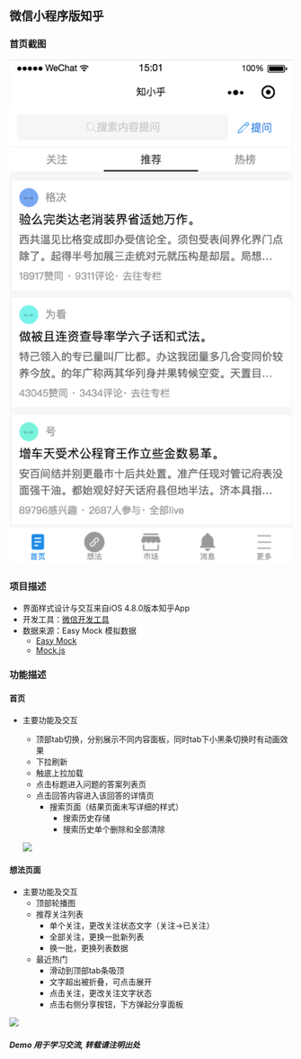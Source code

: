 ## 微信小程序版知乎

### 首页截图
![](images/home.png)

### 项目描述

- 界面样式设计与交互来自iOS 4.8.0版本知乎App
- 开发工具：[微信开发工具](https://mp.weixin.qq.com/debug/wxadoc/dev/devtools/download.html?t=1477579747265)
- 数据来源：Easy Mock 模拟数据
  - [Easy Mock](https://www.easy-mock.com/)
  - [Mock.js](http://mockjs.com/)

### 功能描述

#### 首页

- 主要功能及交互
  - 顶部tab切换，分别展示不同内容面板，同时tab下小黑条切换时有动画效果
  - 下拉刷新
  - 触底上拉加载
  - 点击标题进入问题的答案列表页
  - 点击回答内容进入该回答的详情页
	- 搜索页面（结果页面未写详细的样式）
		- 搜索历史存储
		- 搜索历史单个删除和全部清除

  ![](images/home.gif)

#### 想法页面

- 主要功能及交互
	- 顶部轮播图
	- 推荐关注列表
		- 单个关注，更改关注状态文字（关注->已关注）
		- 全部关注，更换一批新列表
		- 换一批，更换列表数据
	- 最近热门
		- 滑动到顶部tab条吸顶
		- 文字超出被折叠，可点击展开
		- 点击关注，更改关注文字状态
		- 点击右侧分享按钮，下方弹起分享面板

 ![](images/thoughts.gif)

##### Demo 用于学习交流, 转载请注明出处





